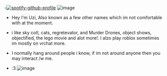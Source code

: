 -[![spotify-github-profile](https://spotify-github-profile.vercel.app/api/view?uid=31ofyqlkho6h6uzxsh4ac4uafm5a&cover_image=true&theme=novatorem&show_offline=false&background_color=c326fd&interchange=true&bar_color=970ca1&bar_color_cover=false)](https://github.com/kittinan/spotify-github-profile)
![image](https://github.com/SolverUziDoorman/Dynamite-short-info/assets/152246249/9610d8ae-e2a2-44f8-adb5-bc60df7a21a3)

-  Hey I'm Uzi, Also known as a few other names which im not comfortable with at the moment.
  
- i like sky cotl, cats, regretevator, and Murder Drones, object shows, objectified, the lego movie and alot more!. I alzo play roblox sometimes im mostly on vrchat more.
- I normally hang around people i know, if im not around anyone then you may interact /w me.
- :3
 ![image](https://github.com/SolverUziDoorman/Dynamite-short-info/assets/152246249/0eef1451-d859-46b8-9a5f-a26ae0d34fda)



<!---
Dynamush is a ✨ special ✨ repository because its `README.md` (this file) appears on your GitHub profile.
You can click the Preview link to take a look at your changes.
--->
